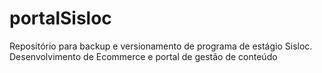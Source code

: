 # portalSisloc
Repositório para backup e versionamento de programa de estágio Sisloc. Desenvolvimento de Ecommerce e portal de gestão de conteúdo
